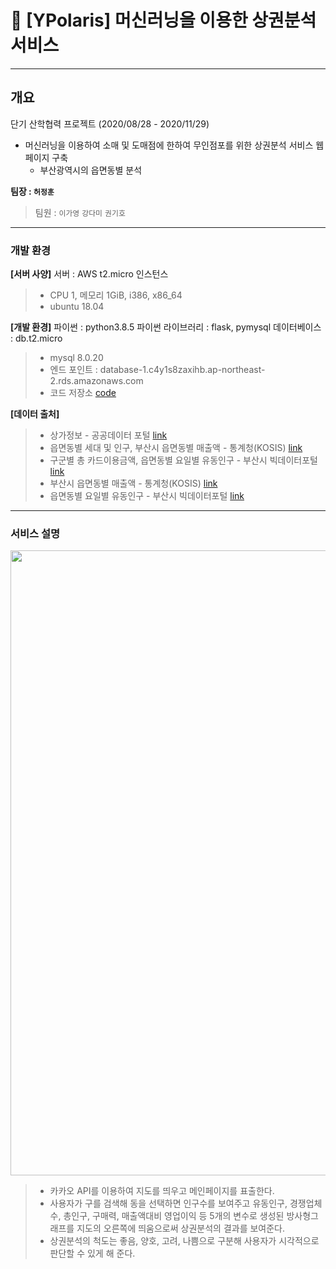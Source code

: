 # 🎯 [YPolaris] 머신러닝을 이용한 상권분석 서비스
---

## 개요

단기 산학협력 프로젝트 (2020/08/28 - 2020/11/29)
* 머신러닝을 이용하여 소매 및 도매점에 한하여 무인점포를 위한 상권분석 서비스 웹페이지 구축
  * 부산광역시의 읍면동별 분석  

**팀장 : `허정훈`**
> 팀원 : `이가영` `강다미` `권기호`
---
### 개발 환경

**[서버 사양]**
서버 : AWS t2.micro 인스턴스
> - CPU 1, 메모리 1GiB, i386, x86_64
> - ubuntu 18.04

**[개발 환경]**
파이썬 : python3.8.5
파이썬 라이브러리 : flask, pymysql
데이터베이스 : db.t2.micro 
> - mysql 8.0.20
> - 엔드 포인트 : database-1.c4y1s8zaxihb.ap-northeast-2.rds.amazonaws.com
> - 코드 저장소 [code](https://github.com/Kangdamii/yproject)

**[데이터 출처]**
> * 상가정보 - 공공데이터 포털 [link](https://www.data.go.kr/data/15059997/fileData.do)
> * 읍면동별 세대 및 인구, 부산시 읍면동별 매출액 - 통계청(KOSIS) [link](https://kosis.kr/statHtml/statHtml.do?orgId=202&tblId=DT_B1)
> * 구군별 총 카드이용금액, 읍면동별 요일별 유동인구  - 부산시 빅데이터포털 [link](https://bigdata.busan.go.kr/)
> * 부산시 읍면동별 매출액 - 통계청(KOSIS) [link](https://kosis.kr/statHtml/statHtml.do?orgId=101&tblId=DT_1KI1511_10&vw_cd=MT_ZTITLE&list_id=K2_KI_001_001_001&seqNo=&lang_mode=ko&language=kor&obj_var_id=&itm_id=&conn_path=MT_ZTITLE)
> * 읍면동별 요일별 유동인구 - 부산시 빅데이터포털 [link](https://bigdata.busan.go.kr/)
---
### 서비스 설명
<img src = "https://user-images.githubusercontent.com/54921730/108481280-59819180-72db-11eb-9a8f-cf38e06e4a01.png" width = 1000, max_width_size=100% height = auto/>

> * 카카오 API를 이용하여 지도를 띄우고 메인페이지를 표출한다. 
> * 사용자가 구를 검색해 동을 선택하면 인구수를 보여주고 유동인구, 경쟁업체수, 총인구, 구매력, 매출액대비 영업이익 등
5개의 변수로 생성된 방사형그래프를 지도의 오른쪽에 띄움으로써 상권분석의 결과를 보여준다.
> * 상권분석의 척도는 좋음, 양호, 고려, 나쁨으로 구분해 사용자가 시각적으로 판단할 수 있게 해 준다. 
